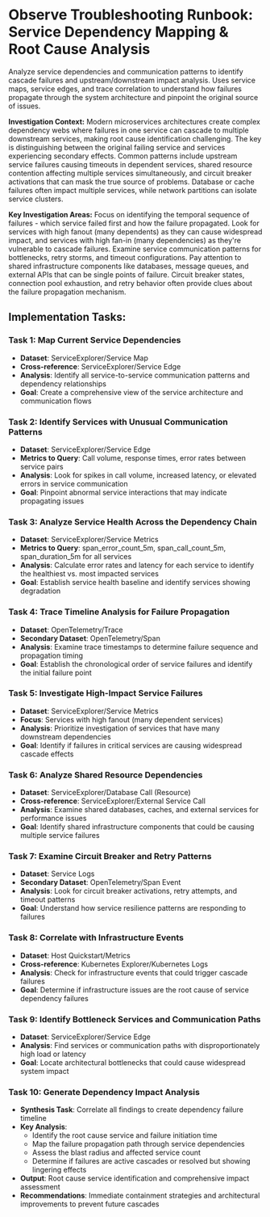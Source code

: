 # Observe Troubleshooting Runbook: Service Dependency Mapping & Root Cause Analysis

Analyze service dependencies and communication patterns to identify cascade failures and upstream/downstream impact analysis. Uses service maps, service edges, and trace correlation to understand how failures propagate through the system architecture and pinpoint the original source of issues.

**Investigation Context:** Modern microservices architectures create complex dependency webs where failures in one service can cascade to multiple downstream services, making root cause identification challenging. The key is distinguishing between the original failing service and services experiencing secondary effects. Common patterns include upstream service failures causing timeouts in dependent services, shared resource contention affecting multiple services simultaneously, and circuit breaker activations that can mask the true source of problems. Database or cache failures often impact multiple services, while network partitions can isolate service clusters.

**Key Investigation Areas:** Focus on identifying the temporal sequence of failures - which service failed first and how the failure propagated. Look for services with high fanout (many dependents) as they can cause widespread impact, and services with high fan-in (many dependencies) as they're vulnerable to cascade failures. Examine service communication patterns for bottlenecks, retry storms, and timeout configurations. Pay attention to shared infrastructure components like databases, message queues, and external APIs that can be single points of failure. Circuit breaker states, connection pool exhaustion, and retry behavior often provide clues about the failure propagation mechanism.

## Implementation Tasks:

### Task 1: Map Current Service Dependencies
- **Dataset**: ServiceExplorer/Service Map
- **Cross-reference**: ServiceExplorer/Service Edge
- **Analysis**: Identify all service-to-service communication patterns and dependency relationships
- **Goal**: Create a comprehensive view of the service architecture and communication flows

### Task 2: Identify Services with Unusual Communication Patterns
- **Dataset**: ServiceExplorer/Service Edge
- **Metrics to Query**: Call volume, response times, error rates between service pairs
- **Analysis**: Look for spikes in call volume, increased latency, or elevated errors in service communication
- **Goal**: Pinpoint abnormal service interactions that may indicate propagating issues

### Task 3: Analyze Service Health Across the Dependency Chain
- **Dataset**: ServiceExplorer/Service Metrics
- **Metrics to Query**: span_error_count_5m, span_call_count_5m, span_duration_5m for all services
- **Analysis**: Calculate error rates and latency for each service to identify the healthiest vs. most impacted services
- **Goal**: Establish service health baseline and identify services showing degradation

### Task 4: Trace Timeline Analysis for Failure Propagation
- **Dataset**: OpenTelemetry/Trace
- **Secondary Dataset**: OpenTelemetry/Span
- **Analysis**: Examine trace timestamps to determine failure sequence and propagation timing
- **Goal**: Establish the chronological order of service failures and identify the initial failure point

### Task 5: Investigate High-Impact Service Failures
- **Dataset**: ServiceExplorer/Service Metrics
- **Focus**: Services with high fanout (many dependent services)
- **Analysis**: Prioritize investigation of services that have many downstream dependencies
- **Goal**: Identify if failures in critical services are causing widespread cascade effects

### Task 6: Analyze Shared Resource Dependencies
- **Dataset**: ServiceExplorer/Database Call (Resource)
- **Cross-reference**: ServiceExplorer/External Service Call
- **Analysis**: Examine shared databases, caches, and external services for performance issues
- **Goal**: Identify shared infrastructure components that could be causing multiple service failures

### Task 7: Examine Circuit Breaker and Retry Patterns
- **Dataset**: Service Logs
- **Secondary Dataset**: OpenTelemetry/Span Event
- **Analysis**: Look for circuit breaker activations, retry attempts, and timeout patterns
- **Goal**: Understand how service resilience patterns are responding to failures

### Task 8: Correlate with Infrastructure Events
- **Dataset**: Host Quickstart/Metrics
- **Cross-reference**: Kubernetes Explorer/Kubernetes Logs
- **Analysis**: Check for infrastructure events that could trigger cascade failures
- **Goal**: Determine if infrastructure issues are the root cause of service dependency failures

### Task 9: Identify Bottleneck Services and Communication Paths
- **Dataset**: ServiceExplorer/Service Edge
- **Analysis**: Find services or communication paths with disproportionately high load or latency
- **Goal**: Locate architectural bottlenecks that could cause widespread system impact

### Task 10: Generate Dependency Impact Analysis
- **Synthesis Task**: Correlate all findings to create dependency failure timeline
- **Key Analysis**: 
  - Identify the root cause service and failure initiation time
  - Map the failure propagation path through service dependencies
  - Assess the blast radius and affected service count
  - Determine if failures are active cascades or resolved but showing lingering effects
- **Output**: Root cause service identification and comprehensive impact assessment
- **Recommendations**: Immediate containment strategies and architectural improvements to prevent future cascades